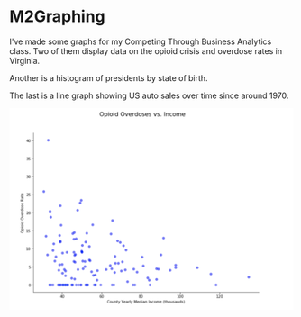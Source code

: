 # M2Graphing

I've made some graphs for my Competing Through Business Analytics class. Two of them display data on the opioid crisis and overdose rates in Virginia.

Another is a histogram of presidents by state of birth.

The last is a line graph showing US auto sales over time since around 1970.

![Graph](graphpic1.png)
